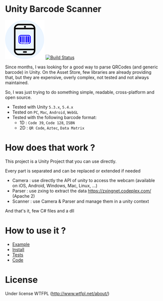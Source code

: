 # Unity Barcode Scanner
![Unity Barcode Scanner Logo](./UnityBarcodeScannerLogo.png) [![Build Status](https://travis-ci.org/kefniark/UnityBarcodeScanner.svg?branch=master)](https://travis-ci.org/kefniark/UnityBarcodeScanner)

Since months, I was looking for a good way to parse QRCodes (and generic barcode) in Unity.
On the Asset Store, few libraries are already providing that, but they are expensive, overly complex, not tested and not always maintained.

So, I was just trying to do something simple, readable, cross-platform and open source.
* Tested with Unity `5.3.x`, `5.4.x`
* Tested on `PC`, `Mac`, `Android`, `WebGL`
* Tested with the following barcode format:
  * 1D : `Code 39`, `Code 128`, `ISBN`
  * 2D : `QR Code`, `Aztec`, `Data Matrix`

# How does that work ?
This project is a Unity Project that you can use directly.

Every part is separated and can be replaced or extended if needed
* Camera : use directly the API of unity to access the webcam (available on iOS, Android, Windows, Mac, Linux, ...)
* Parser : use zxing to extract the data https://zxingnet.codeplex.com/ (Apache 2)
* Scanner : use Camera & Parser and manage them in a unity context

And that's it, few C# files and a dll

# How to use it ?
* [Example](Assets/Samples/)
* [Install](Assets/)
* [Tests](Assets/Editor/)
* [Code](Assets/Scripts/)

# License
Under license WTFPL (http://www.wtfpl.net/about/)
